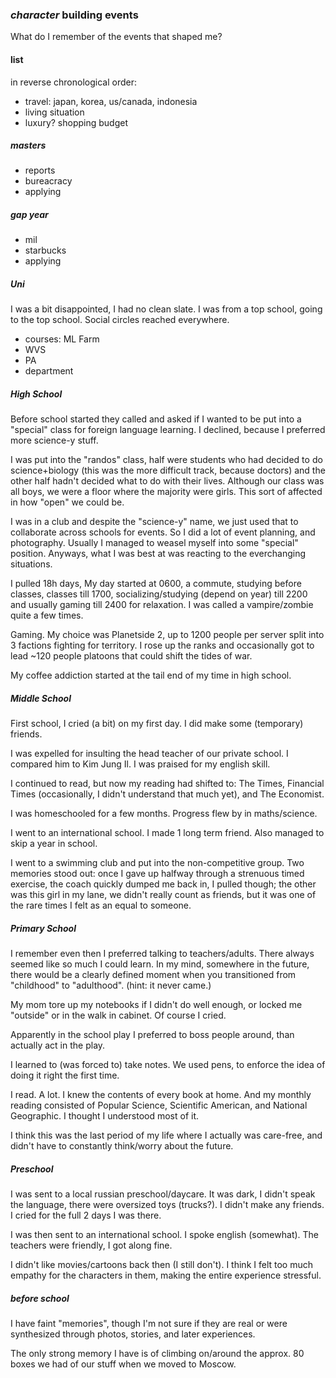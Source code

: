 ### _character_ building events

What do I remember of the events that shaped me?

#### list

in reverse chronological order:

- travel: japan, korea, us/canada, indonesia
- living situation
- luxury? shopping budget

##### masters

- reports
- bureacracy
- applying

##### gap year

- mil
- starbucks
- applying

##### Uni

I was a bit disappointed, I had no clean slate.
I was from a top school, going to the top school.
Social circles reached everywhere.

- courses: ML Farm
- WVS
- PA
- department

##### High School

Before school started they called
and asked if I wanted to be put into a "special" class
for foreign language learning.
I declined, because I preferred more science-y stuff.

I was put into the "randos" class,
half were students who had decided to do science+biology
(this was the more difficult track, because doctors)
and the other half hadn't decided what to do with their lives.
Although our class was all boys, we were a floor where the majority were girls.
This sort of affected in how "open" we could be.

I was in a club and despite the "science-y" name,
we just used that to collaborate across schools for events.
So I did a lot of event planning, and photography.
Usually I managed to weasel myself into some "special" position.
Anyways, what I was best at was reacting to the everchanging situations.

I pulled 18h days,
My day started at 0600,
a commute, studying before classes, classes till 1700,
socializing/studying (depend on year) till 2200
and usually gaming till 2400 for relaxation.
I was called a vampire/zombie quite a few times.

Gaming. My choice was Planetside 2, up to 1200 people per server
split into 3 factions fighting for territory.
I rose up the ranks and occasionally got to lead ~120 people platoons
that could shift the tides of war.

My coffee addiction started at the tail end of my time in high school.

##### Middle School

First school, I cried (a bit) on my first day.
I did make some (temporary) friends.

I was expelled for insulting the head teacher of our private school.
I compared him to Kim Jung Il.
I was praised for my english skill.

I continued to read, but now my reading had shifted to:
The Times, Financial Times
(occasionally, I didn't understand that much yet),
and The Economist.

I was homeschooled for a few months.
Progress flew by in maths/science.

I went to an international school.
I made 1 long term friend.
Also managed to skip a year in school.

I went to a swimming club and put into the non-competitive group.
Two memories stood out:
once I gave up halfway through a strenuous timed exercise,
the coach quickly dumped me back in, I pulled though;
the other was this girl in my lane,
we didn't really count as friends,
but it was one of the rare times I felt as an equal to someone.

##### Primary School

I remember even then
I preferred talking to teachers/adults.
There always seemed like so much
I could learn.
In my mind, somewhere in the future,
there would be a clearly defined moment
when you transitioned from "childhood" to "adulthood".
(hint: it never came.)

My mom tore up my notebooks if I didn't do well enough,
or locked me "outside" or in the walk in cabinet.
Of course I cried.

Apparently in the school play I preferred to boss people around,
than actually act in the play.

I learned to (was forced to) take notes.
We used pens, to enforce the idea of doing it right the first time.

I read. A lot.
I knew the contents of every book at home.
And my monthly reading consisted of Popular Science,
Scientific American, and National Geographic.
I thought I understood most of it.

I think this was the last period of my life where I actually was care-free,
and didn't have to constantly think/worry about the future.

##### Preschool

I was sent to a local russian preschool/daycare.
It was dark, I didn't speak the language,
there were oversized toys (trucks?).
I didn't make any friends.
I cried for the full 2 days I was there.

I was then sent to an international school.
I spoke english (somewhat).
The teachers were friendly,
I got along fine.

I didn't like movies/cartoons back then (I still don't).
I think I felt too much empathy
for the characters in them,
making the entire experience stressful.

##### before school

I have faint "memories",
though I'm not sure if they are real
or were synthesized through
photos, stories, and later experiences.

The only strong memory I have is of
climbing on/around the approx. 80 boxes
we had of our stuff when we moved to Moscow.

